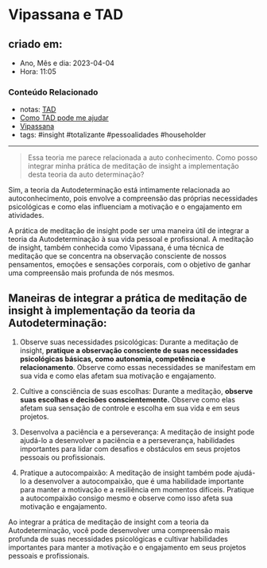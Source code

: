 # Vipassana e TAD

## criado em: 
-  Ano, Mês e dia: 2023-04-04
- Hora: 11:05

### Conteúdo Relacionado
- notas: [TAD](../0%20-%20NOTAS%20PASSAGEIRAS/👨🏻‍💻🗃️NOTAS%20PARA%20PROCESSAR/ato_final/TAD.md)
- [Como TAD pode me ajudar](../0%20-%20NOTAS%20PASSAGEIRAS/👨🏻‍💻🗃️NOTAS%20PARA%20PROCESSAR/ato_final/Como%20TAD%20pode%20me%20ajudar.md)
- [Vipassana](Vipassana)
- tags: #insight #totalizante #pessoalidades #householder
---
>Essa teoria me parece relacionada a auto conhecimento. Como posso integrar minha prática de meditação de insight a implementação desta teoria da auto determinação?

Sim, a teoria da Autodeterminação está intimamente relacionada ao autoconhecimento, pois envolve a compreensão das próprias necessidades psicológicas e como elas influenciam a motivação e o engajamento em atividades.

A prática de meditação de insight pode ser uma maneira útil de integrar a teoria da Autodeterminação à sua vida pessoal e profissional. A meditação de insight, também conhecida como Vipassana, é uma técnica de meditação que se concentra na observação consciente de nossos pensamentos, emoções e sensações corporais, com o objetivo de ganhar uma compreensão mais profunda de nós mesmos.

## Maneiras de integrar a prática de meditação de insight à implementação da teoria da Autodeterminação:

1.  Observe suas necessidades psicológicas: Durante a meditação de insight, **pratique a observação consciente de suas necessidades psicológicas básicas, como autonomia, competência e relacionamento**. Observe como essas necessidades se manifestam em sua vida e como elas afetam sua motivação e engajamento.
    
2.  Cultive a consciência de suas escolhas: Durante a meditação, **observe suas escolhas e decisões conscientemente.** Observe como elas afetam sua sensação de controle e escolha em sua vida e em seus projetos.
    
3.  Desenvolva a paciência e a perseverança: A meditação de insight pode ajudá-lo a desenvolver a paciência e a perseverança, habilidades importantes para lidar com desafios e obstáculos em seus projetos pessoais ou profissionais.
    
4.  Pratique a autocompaixão: A meditação de insight também pode ajudá-lo a desenvolver a autocompaixão, que é uma habilidade importante para manter a motivação e a resiliência em momentos difíceis. Pratique a autocompaixão consigo mesmo e observe como isso afeta sua motivação e engajamento.

Ao integrar a prática de meditação de insight com a teoria da Autodeterminação, você pode desenvolver uma compreensão mais profunda de suas necessidades psicológicas e cultivar habilidades importantes para manter a motivação e o engajamento em seus projetos pessoais e profissionais.